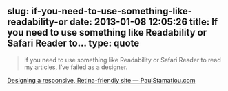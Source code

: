 slug: if-you-need-to-use-something-like-readability-or
date: 2013-01-08 12:05:26
title: If you need to use something like Readability or Safari Reader to...
type: quote
---

> If you need to use something like Readability or Safari Reader to read my articles, I’ve failed as a designer.

[Designing a responsive, Retina-friendly site — PaulStamatiou.com](http://paulstamatiou.com/responsive-retina-blog-design)
